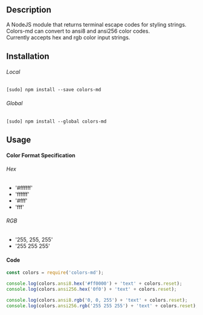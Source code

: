 ## Description

A NodeJS module that returns terminal escape codes for styling strings.<br>
Colors-md can convert to ansi8 and ansi256 color codes.<br>
Currently accepts hex and rgb color input strings.<br>

## Installation

###### Local

```
[sudo] npm install --save colors-md
```

###### Global

```
[sudo] npm install --global colors-md
```

## Usage

#### Color Format Specification

###### Hex

  - '#ffffff'
  - 'ffffff'
  - '#fff'
  - 'fff'

###### RGB

  - '255, 255, 255'
  - '255 255 255'

#### Code


```javascript
const colors = require('colors-md');

console.log(colors.ansi8.hex('#ff0000') + 'text' + colors.reset);
console.log(colors.ansi256.hex('0f0') + 'text' + colors.reset);

console.log(colors.ansi8.rgb('0, 0, 255') + 'text' + colors.reset);
console.log(colors.ansi256.rgb('255 255 255') + 'text' + colors.reset);
```